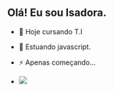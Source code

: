 ## Olá! Eu sou Isadora.

- 🔭 Hoje cursando T.I
- 🌱 Estuando javascript.
- ⚡  Apenas começando...

- <picture>
  <source
    srcset="https://github-readme-stats.vercel.app/api?username=isadoraferreiramartins&show_icons=true&theme=dark"
    media="(prefers-color-scheme: dark)"
  />
  <source
    srcset="https://github-readme-stats.vercel.app/api?username=isadoraferreiramartins&show_icons=true"
    media="(prefers-color-scheme: light), (prefers-color-scheme: no-preference)"
  />
  <img src="https://github-readme-stats.vercel.app/api?username=isadoraferreiramartins&show_icons=true" />
</picture>

